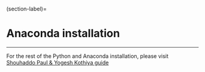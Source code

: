 (section-label)=
# Anaconda installation

---

For the rest of the Python and Anaconda installation, please visit <a href="https://medium.com/co-learning-lounge/how-to-download-install-python-on-windows-2021-44a707994013" target="_blank">Shouhaddo Paul & Yogesh Kothiya guide</a>
